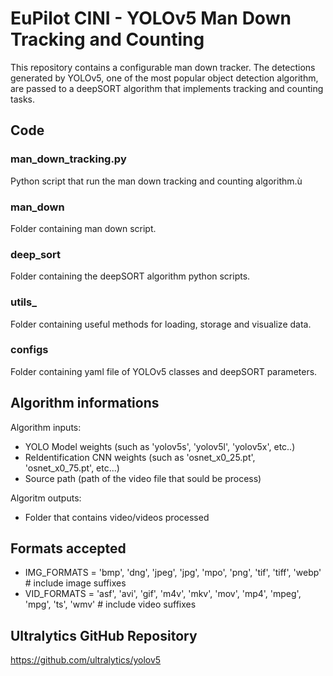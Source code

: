 # EuPilot CINI - YOLOv5 Man Down Tracking and Counting

This repository contains a configurable man down tracker. The detections generated by YOLOv5, one of the most popular object detection algorithm, are passed to a deepSORT algorithm that implements tracking and counting tasks.

## Code

### man_down_tracking.py 
Python script that run the man down tracking and counting algorithm.ù

### man_down
Folder containing man down script.

### deep_sort 
Folder containing the deepSORT algorithm python scripts.

### utils_ 
Folder containing useful methods for loading, storage and visualize data.

### configs
Folder containing yaml file of YOLOv5 classes and deepSORT parameters.

## Algorithm informations
Algorithm inputs:
- YOLO Model weights (such as 'yolov5s', 'yolov5l', 'yolov5x', etc..) 
- ReIdentification CNN weights (such as 'osnet_x0_25.pt', 'osnet_x0_75.pt', etc...)
- Source path (path of the video file that sould be process)

Algoritm outputs:
- Folder that contains video/videos processed

## Formats accepted
- IMG_FORMATS = 'bmp', 'dng', 'jpeg', 'jpg', 'mpo', 'png', 'tif', 'tiff', 'webp'  # include image suffixes
- VID_FORMATS = 'asf', 'avi', 'gif', 'm4v', 'mkv', 'mov', 'mp4', 'mpeg', 'mpg', 'ts', 'wmv'  # include video suffixes

## Ultralytics GitHub Repository
https://github.com/ultralytics/yolov5